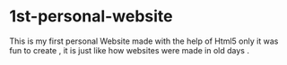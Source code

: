 # 1st-personal-website
 This is my first personal Website made with the help of Html5 only it was fun to create , it is just like how websites were made in old days .
